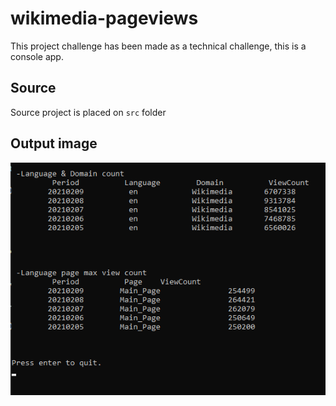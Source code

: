 # wikimedia-pageviews

This project challenge has been made as a technical challenge, this is a console app.

## Source

Source project is placed on ```src``` folder

## Output image
![Output image](https://raw.githubusercontent.com/aldriguz/wikimedia-pageviews/main/images/Screenshot_01.png)
